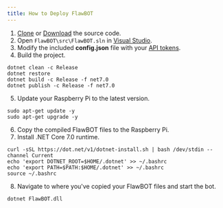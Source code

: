 ```yaml
---
title: How to Deploy FlawBOT
---
```


1. [Clone][clone-link] or [Download][download-link] the source code.
2. Open `FlawBOT\src\FlawBOT.sln` in [Visual Studio][vs-link].
3. Modify the included **config.json** file with your [API tokens][tokens-link].
4. Build the project.
```
dotnet clean -c Release
dotnet restore
dotnet build -c Release -f net7.0
dotnet publish -c Release -f net7.0
```
5. Update your Raspberry Pi to the latest version.
```
sudo apt-get update -y
sudo apt-get upgrade -y
```
6. Copy the compiled FlawBOT files to the Raspberry Pi.
7. Install .NET Core 7.0 runtime.
```
curl -sSL https://dot.net/v1/dotnet-install.sh | bash /dev/stdin --channel Current
echo 'export DOTNET_ROOT=$HOME/.dotnet' >> ~/.bashrc
echo 'export PATH=$PATH:$HOME/.dotnet' >> ~/.bashrc
source ~/.bashrc
```
8. Navigate to where you've copied your FlawBOT files and start the bot.
```
dotnet FlawBOT.dll
```

<!-- MARKDOWN LINKS -->
[clone-link]: https://github.com/CriticalFlaw/FlawBOT.git
[download-link]: https://github.com/CriticalFlaw/FlawBOT/archive/refs/heads/master.zip
[vs-link]: https://visualstudio.microsoft.com/
[tokens-link]: https://criticalflaw.ca/FlawBOT/tokens